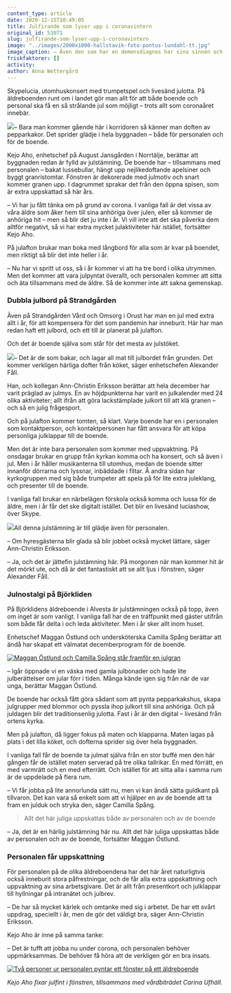 ```yaml
---
content_type: article
date: 2020-12-15T10:49:05
title: Julfirande som lyser upp i coronavintern
original_id: 53071
slug: julfirande-som-lyser-upp-i-coronavintern
image: "../images/2000x1000-hallstavik-foto-pontus-lundahl-tt.jpg"
image_caption: – Även den som har en demensdiagnos har sina sinnen och minnen kvar, och alla dessa sinnesintryck betyder mycket. Det gör jobbet lättare för personalen också, eftersom den som är glad faktiskt mår bättre. Det säger vårdbiträdet Carina Ufhäll på August Jansgården. Hon får medhåll av chefen Kejo Aho.
friskfaktorer: []
activity:
author: Anna Wettergård
---
```


Skypelucia, utomhuskonsert med trumpetspel och livesänd julotta. På äldreboenden runt om i landet gör man allt för att både boende och personal ska få en så strålande jul som möjligt – trots allt som coronaåret innebär.

[![](https://www.suntarbetsliv.se/wp-content/uploads/2020/12/200x220-kejo-aho.jpg)](https://www.suntarbetsliv.se/wp-content/uploads/2020/12/200x220-kejo-aho.jpg)– Bara man kommer gående här i korridoren så känner man doften av pepparkakor. Det sprider glädje i hela byggnaden – både för personalen och för de boende.

Kejo Aho, enhetschef på August Jansgården i Norrtälje, berättar att byggnaden redan är fylld av julstämning. De boende har – tillsammans med personalen – bakat lussebullar, hängt upp nejlikedoftande apelsiner och byggt granristomtar. Fönstren är dekorerade med julmotiv och snart kommer granen upp. I dagrummet sprakar det från den öppna spisen, som är extra uppskattad så här års.

– Vi har ju fått tänka om på grund av corona. I vanliga fall är det vissa av våra äldre som åker hem till sina anhöriga över julen, eller så kommer de anhöriga hit – men så blir det ju inte i år. Vi vill inte att det ska påverka dem alltför negativt, så vi har extra mycket julaktiviteter här istället, fortsätter Kejo Aho.

På julafton brukar man boka med långbord för alla som är kvar på boendet, men riktigt så blir det inte heller i år.

– Nu har vi spritt ut oss, så i år kommer vi att ha tre bord i olika utrymmen. Men det kommer att vara julpyntat överallt, och personalen kommer att sitta och äta tillsammans med de äldre. Så de kommer inte att sakna gemenskap.

### Dubbla julbord på Strandgården

Även på Strandgården Vård och Omsorg i Orust har man en jul med extra allt i år, för att kompensera för det som pandemin har inneburit. Här har man redan haft ett julbord, och ett till är planerat på julafton.

Och det är boende själva som står för det mesta av julstöket.

[![](https://www.suntarbetsliv.se/wp-content/uploads/2020/12/200x220-Alexander-Fall.jpg)](https://www.suntarbetsliv.se/wp-content/uploads/2020/12/200x220-Alexander-Fall.jpg)– Det är de som bakar, och lagar all mat till julbordet från grunden. Det kommer verkligen härliga dofter från köket, säger enhetschefen Alexander Fåll.

Han, och kollegan Ann-Christin Eriksson berättar att hela december har varit präglad av julmys. En av höjdpunkterna har varit en julkalender med 24 olika aktiviteter; allt ifrån att göra lackstämplade julkort till att klä granen – och så en julig frågesport.

Och på julafton kommer tomten, så klart. Varje boende har en i personalen som kontaktperson, och kontaktpersonen har fått ansvara för att köpa personliga julklappar till de boende.

Men det är inte bara personalen som kommer med uppvaktning. På onsdagar brukar en grupp från kyrkan komma och ha konsert, och så även i jul. Men i år håller musikanterna till utomhus, medan de boende sitter innanför dörrarna och lyssnar, inbäddade i filtar. Å andra sidan har kyrkogruppen med sig både trumpeter att spela på för lite extra juleklang, och presenter till de boende.

I vanliga fall brukar en närbelägen förskola också komma och lussa för de äldre, men i år får det ske digitalt istället. Det blir en livesänd luciashow, över Skype.

[![](https://www.suntarbetsliv.se/wp-content/uploads/2020/12/200x220-Ann-Christin-Eriksson.jpg)](https://www.suntarbetsliv.se/wp-content/uploads/2020/12/200x220-Ann-Christin-Eriksson.jpg)All denna julstämning är till glädje även för personalen.

– Om hyresgästerna blir glada så blir jobbet också mycket lättare, säger Ann-Christin Eriksson.

– Ja, och det är jättefin julstämning här. På morgonen när man kommer hit är det mörkt ute, och då är det fantastiskt att se allt ljus i fönstren, säger Alexander Fåll.

### Julnostalgi på Björkliden

På Björklidens äldreboende i Alvesta är julstämningen också på topp, även om inget är som vanligt. I vanliga fall har de en träffpunkt med gäster utifrån som både får delta i och leda aktiviteter. Men i år sker allt inom huset.

Enhetschef Maggan Östlund och undersköterska Camilla Spång berättar att ändå har skapat ett välmatat decemberprogram för de boende.

[![Maggan Östlund och Camilla Spång står framför en julgran](https://www.suntarbetsliv.se/wp-content/uploads/2020/12/750x400-Maggan-ostlund-Camilla-Spang-bjorkliden.jpg)](https://www.suntarbetsliv.se/wp-content/uploads/2020/12/750x400-Maggan-ostlund-Camilla-Spang-bjorkliden.jpg)

– Igår öppnade vi en väska med gamla julbonader och hade lite julberättelser om jular förr i tiden. Många kände igen sig från när de var unga, berättar Maggan Östlund.

De boende har också fått göra sådant som att pynta pepparkakshus, skapa julgrupper med blommor och pyssla ihop julkort till sina anhöriga. Och på juldagen blir det traditionsenlig julotta. Fast i år är den digital – livesänd från ortens kyrka.

Men på julafton, då ligger fokus på maten och klapparna. Maten lagas på plats i det lilla köket, och dofterna sprider sig över hela byggnaden.

I vanliga fall får de boende ta julmat själva från en stor buffé men den här gången får de istället maten serverad på tre olika tallrikar. En med förrätt, en med varmrätt och en med efterrätt. Och istället för att sitta alla i samma rum är de uppdelade på flera rum.

– Vi får jobba på lite annorlunda sätt nu, men vi kan ändå sätta guldkant på tillvaron. Det kan vara så enkelt som att vi hjälper en av de boende att ta fram en julduk och stryka den, säger Camilla Spång.

> Allt det här juliga uppskattas både av personalen och av de boende

– Ja, det är en härlig julstämning här nu. Allt det här juliga uppskattas både av personalen och av de boende, fortsätter Maggan Östlund.

### Personalen får uppskattning

För personalen på de olika äldreboendena har det här året naturligtvis också inneburit stora påfrestningar, och de får alla extra uppskattning och uppvaktning av sina arbetsgivare. Det är allt från presentkort och julklappar till hyllningar på intranätet och julbrev.

– De har så mycket kärlek och omtanke med sig i arbetet. De har ett svårt uppdrag, speciellt i år, men de gör det väldigt bra, säger Ann-Christin Eriksson.

Kejo Aho är inne på samma tanke:

– Det är tufft att jobba nu under corona, och personalen behöver uppmärksammas. De behöver få höra att de verkligen gör en bra insats.

[![Två personer ur personalen pyntar ett fönster på ett äldreboende](https://www.suntarbetsliv.se/wp-content/uploads/2020/12/750X400-hallstavik-2-foto-pontus-lundahl-tt.jpg)](https://www.suntarbetsliv.se/wp-content/uploads/2020/12/750X400-hallstavik-2-foto-pontus-lundahl-tt.jpg)

_Kejo Aho fixar julfint i fönstren, tillsammans med vårdbiträdet Carina Ufhäll._

